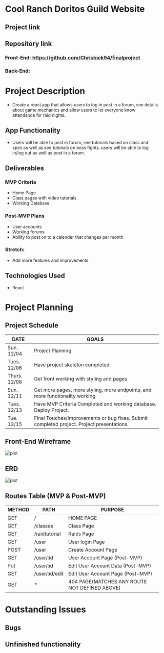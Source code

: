 # Cool Ranch Doritos Guild Website

## Project link

###

## Repository link

### Front-End: https://github.com/Chrisbick94/finalproject

### Back-End:

# Project Description

- Create a react app that allows users to log in post in a forum, see details about game mechanics and allow users to let everyone know attendance for raid nights.

## App Functionality

- Users will be able to post in forum, see tutorials based on class and spec as well as see tutorials on boss fights. users will be able to log in/log out as well as post in a forum.

## Deliverables

### MVP Criteria

- Home Page
- Class pages with video tutorials.
- Working Database

### Post-MVP Plans

- User accounts
- Working forums
- Ability to post on to a calender that changes per month

### Stretch:

- Add more features and improvements

## Technologies Used

- React

# Project Planning

## Project Schedule

| DATE         | GOALS                                                                                     |
| ------------ | ----------------------------------------------------------------------------------------- |
| Sun. 12/04   | Project Planning                                                                          |
| Tues. 12/06  | Have project skeleton completed                                                           |
| Thurs. 12/08 | Get front working with styling and pages                                                  |
| Sun. 12/11   | Get more pages, more styling, more endpoints, and more functionality working              |
| Tues. 12/13  | Have MVP Criteria Completed and working database. Deploy Project.                         |
| Tue. 12/15   | Final Touches/Improvements or bug fixes. Submit completed project. Project presentations. |

## Front-End Wireframe

![plot]()

## ERD

![plot]()

## Routes Table (MVP & Post-MVP)

| METHOD | PATH           | PURPOSE                                       |
| ------ | -------------- | --------------------------------------------- |
| GET    | /              | HOME PAGE                                     |
| GET    | /classes       | Class Page                                    |
| GET    | /raidtutorial  | Raids Page                                    |
| GET    | /user          | User login Page                               |
| POST   | /user          | Create Account Page                           |
| GET    | /user/:id      | User Account Page (Post-MVP)                  |
| Put    | /user/:id      | Edit User Account Data (Post-MVP)             |
| GET    | /user/:id/edit | Edit User Account Page (Post-MVP)             |
| GET    | \*             | 404 PAGE(MATCHES ANY ROUTE NOT DEFINED ABOVE) |

# Outstanding Issues

## Bugs

## Unfinished functionality
